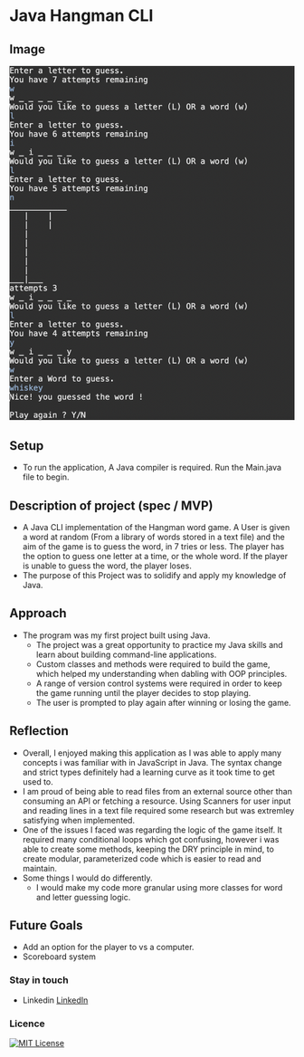 # Java Hangman CLI

## Image

![Game ScreenShot](./images/hangman.png)

## Setup

- To run the application, A Java compiler is required. Run the Main.java file to begin.

## Description of project (spec / MVP)

- A Java CLI implementation of the Hangman word game. A User is given a word at random (From a library of words stored in a text file) and the aim of the game is
  to guess the word, in 7 tries or less. The player has the option to guess one letter at a time, or the whole word.
  If the player is unable to guess the word, the player loses.
- The purpose of this Project was to solidify and apply my knowledge of Java.

## Approach

- The program was my first project built using Java.
  - The project was a great opportunity to practice my Java skills and learn about building command-line applications.
  - Custom classes and methods were required to build the game, which helped my understanding when dabling with OOP principles.
  - A range of version control systems were required in order to keep the game running until the player decides to stop playing.
  - The user is prompted to play again after winning or losing the game.

## Reflection

- Overall, I enjoyed making this application as I was able to apply many concepts i was familiar with in JavaScript in Java. The syntax change and strict types definitely had a learning curve as it took time to get used to.
- I am proud of being able to read files from an external source other than consuming an API or fetching a resource. Using Scanners for user input and reading lines in a text file required some research but was extremley satisfying when implemented.
- One of the issues I faced was regarding the logic of the game itself. It required many conditional loops which got confusing, however i was able to create some methods, keeping the DRY principle in mind, to create modular, parameterized code which is easier to read and maintain.
- Some things I would do differently.
  - I would make my code more granular using more classes for word and letter guessing logic.

## Future Goals

- Add an option for the player to vs a computer.
- Scoreboard system

### Stay in touch

- Linkedin
  [LinkedIn](https://www.linkedin.com/in/paramsinghau/)

### Licence

[![MIT License](https://img.shields.io/badge/License-MIT-green.svg)](https://choosealicense.com/licenses/mit/)
